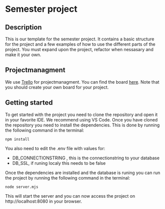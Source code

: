 # Semester project

## Description
This is our template for the semester project. It contains a basic structure for the project and a few examples of how to use the different parts of the project. You must expand upon the project, refactor when nessasary and make it your own.

## Projectmanagment
We use [Trello](https://trello.com/b/FHCiBdTb/demo) for projectmanagment. You can find the board [here](https://trello.com/b/FHCiBdTb/demo).
Note that you should create your own board for your project.

## Getting started
To get started with the project you need to clone the repository and open it in your favorite IDE. We recommend using VS Code.
Once you have cloned the repository you need to install the dependencies. This is done by running the following command in the terminal:
```
npm install
```

You also need to edit the .env file with values for:
- DB_CONNECTIONSTRING , this is the connectionstring to your database
- DB_SSL, if runing localy this needs to be false


Once the dependencies are installed and the database is runing you can run the project by running the following command in the terminal:
```
node server.mjs
```
This will start the server and you can now access the project on http://localhost:8080 in your browser.